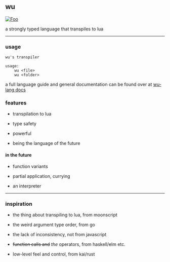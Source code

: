 ## wu 
[![Foo](https://user-images.githubusercontent.com/7288322/34429152-141689f8-ecb9-11e7-8003-b5a10a5fcb29.png)](https://discord.gg/qm92sPP)

a strongly typed language that transpiles to lua

---

### usage

```
wu's transpiler

usage:
    wu <file>
    wu <folder>
```

a full language guide and general documentation can be found over at [wu-lang docs](https://wu-lang.github.io/wu.html)

### features

- transpilation to lua

- type safety

- powerful

- being the language of the future

#### in the future

- function variants

- partial application, currying

- an interpreter

---

### inspiration

- the thing about transpiling to lua, from moonscript

- the weird argument type order, from go

- the lack of inconsistency, not from javascript

- ~~function calls and~~ *the* operators, from haskell/elm etc.

- low-level feel and control, from kai/rust
